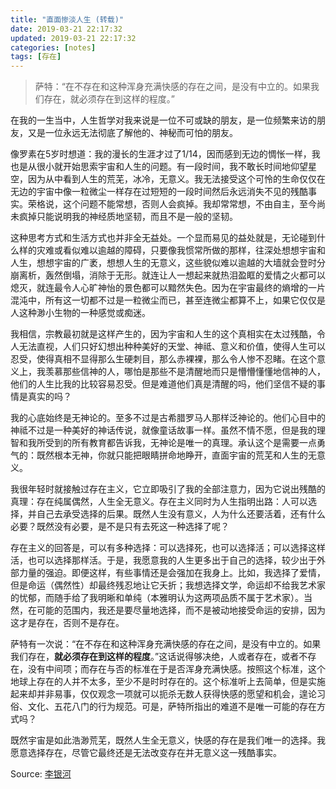 ```yaml
---
title: "直面惨淡人生 (转载)"
date: 2019-03-21 22:17:32
updated: 2019-03-21 22:17:32
categories: [notes]
tags: [存在]
---
```


> 萨特：“在不存在和这种浑身充满快感的存在之间，是没有中立的。如果我们存在，就必须存在到这样的程度。”

​      在我的一生当中，人生哲学对我来说是一位不可或缺的朋友，是一位频繁来访的朋友，又是一位永远无法彻底了解他的、神秘而可怕的朋友。

​       像罗素在5岁时想道：我的漫长的生涯才过了1/14，因而感到无边的惆怅一样，我也是从很小就开始思索宇宙和人生的问题。有一段时间，我不敢长时间地仰望星空，因为从中看到人生的荒芜，冰冷，无意义。我无法接受这个可怜的生命仅仅在无边的宇宙中像一粒微尘一样存在过短短的一段时间然后永远消失不见的残酷事实。荣格说，这个问题不能常想，否则人会疯掉。我却常常想，不由自主，至今尚未疯掉只能说明我的神经质地坚韧，而且不是一般的坚韧。

​       这种思考方式和生活方式也并非全无益处。一个显而易见的益处就是，无论碰到什么样的灾难或看似难以逾越的障碍，只要像我惯常所做的那样，往深处想想宇宙和人生，想想宇宙的广袤，想想人生的无意义，这些貌似难以逾越的大墙就会登时分崩离析，轰然倒塌，消除于无形。就连让人一想起来就热泪盈眶的爱情之火都可以熄灭，就连最令人心旷神怡的景色都可以黯然失色。因为在宇宙最终的熵增的一片混沌中，所有这一切都不过是一粒微尘而已，甚至连微尘都算不上，如果它仅仅是人这种渺小生物的一种感觉或痴迷。

​       我相信，宗教最初就是这样产生的，因为宇宙和人生的这个真相实在太过残酷，令人无法直视，人们只好幻想出种种美好的天堂、神祗、意义和价值，使得人生可以忍受，使得真相不显得那么生硬刺目，那么赤裸裸，那么令人惨不忍睹。在这个意义上，我羡慕那些信神的人，哪怕是那些不是清醒地而只是懵懵懂懂地信神的人，他们的人生比我的比较容易忍受。但是难道他们真是清醒的吗，他们坚信不疑的事情是真实的吗？

​       我的心底始终是无神论的。至多不过是古希腊罗马人那样泛神论的。他们心目中的神祗不过是一种美好的神话传说，就像童话故事一样。虽然不情不愿，但是我的理智和我所受到的所有教育都告诉我，无神论是唯一的真理。承认这个是需要一点勇气的：既然根本无神，你就只能把眼睛拼命地睁开，直面宇宙的荒芜和人生的无意义。

​       我很年轻时就接触过存在主义，它立即吸引了我的全部注意力，因为它说出残酷的真理：存在纯属偶然，人生全无意义。存在主义同时为人生指明出路：人可以选择，并自己去承受选择的后果。既然人生没有意义，人为什么还要活着，还有什么必要？既然没有必要，是不是只有去死这一种选择了呢？

​       存在主义的回答是，可以有多种选择：可以选择死，也可以选择活；可以选择这样活，也可以选择那样活。于是，我愿意我的人生更多出于自己的选择，较少出于外部力量的强迫。即便这样，有些事情还是会强加在我身上。比如，我选择了爱情，但是命运（偶然性）却最终残忍地让它夭折；我想选择文学，命运却不给我艺术家的忧郁，而随手给了我明晰和单纯（本雅明认为这两项品质不属于艺术家）。当然，在可能的范围内，我还是要尽量地选择，而不是被动地接受命运的安排，因为这才是存在，否则不是存在。

​       萨特有一次说：“在不存在和这种浑身充满快感的存在之间，是没有中立的。如果我们存在，**就必须存在到这样的程度**。”这话说得够决绝，人或者存在，或者不存在，没有中间项；而存在与否的标准在于是否浑身充满快感。按照这个标准，这个地球上存在的人并不太多，至少不是时时存在的。这个标准听上去简单，但是实施起来却并非易事，仅仅观念一项就可以扼杀无数人获得快感的愿望和机会，遑论习俗、文化、五花八门的行为规范。可是，萨特所指出的难道不是唯一可能的存在方式吗？

​       既然宇宙是如此浩渺荒芜，既然人生全无意义，快感的存在是我们唯一的选择。我愿意选择存在，尽管它最终还是无法改变存在并无意义这一残酷事实。



Source: [李银河](http://blog.sina.com.cn/s/blog_473d53360102enhe.html)

